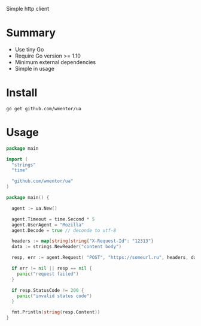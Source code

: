 Simple http client

# Summary

* Use tiny Go
* Require Go version >= 1.10
* Minimum external dependencies
* Simple in usage

# Install

```
go get github.com/wmentor/ua
```

# Usage

```go
package main

import (
  "strings"
  "time"

  "github.com/wmentor/ua"
)

package main() {

  agent := ua.New()

  agent.Timeout = time.Second * 5
  agent.UserAgent = "Mozilla"
  agent.Decode = true // deconde to utf-8

  headers := map[string]string{"X-Request-Id": "12313"}
  data := strings.NewReader("content body")

  resp, err := agent.Request( "POST", "https://someurl.ru", headers, data)

  if err != nil || resp == nil {
    panic("request failed")
  }

  if resp.StatusCode != 200 {
    panic("invalid status code")
  }

  fmt.Println(string(resp.Content))
}
```
